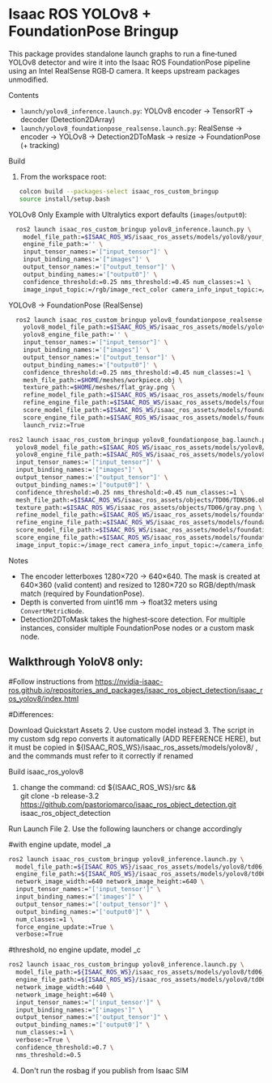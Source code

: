 Isaac ROS YOLOv8 + FoundationPose Bringup
=========================================

This package provides standalone launch graphs to run a fine‑tuned YOLOv8 detector and wire it into the Isaac ROS FoundationPose pipeline using an Intel RealSense RGB‑D camera. It keeps upstream packages unmodified.

Contents
- `launch/yolov8_inference.launch.py`: YOLOv8 encoder → TensorRT → decoder (Detection2DArray)
- `launch/yolov8_foundationpose_realsense.launch.py`: RealSense → encoder → YOLOv8 → Detection2DToMask → resize → FoundationPose (+ tracking)

Build
1) From the workspace root:

```bash
   colcon build --packages-select isaac_ros_custom_bringup
   source install/setup.bash
```

YOLOv8 Only
Example with Ultralytics export defaults (`images`/`output0`):

```bash
  ros2 launch isaac_ros_custom_bringup yolov8_inference.launch.py \
    model_file_path:=$ISAAC_ROS_WS/isaac_ros_assets/models/yolov8/your_finetuned.onnx \
    engine_file_path:='' \
    input_tensor_names:='["input_tensor"]' \
    input_binding_names:='["images"]' \
    output_tensor_names:='["output_tensor"]' \
    output_binding_names:='["output0"]' \
    confidence_threshold:=0.25 nms_threshold:=0.45 num_classes:=1 \
    image_input_topic:=/rgb/image_rect_color camera_info_input_topic:=/rgb/camera_info
```

YOLOv8 → FoundationPose (RealSense)

```bash
  ros2 launch isaac_ros_custom_bringup yolov8_foundationpose_realsense.launch.py \
    yolov8_model_file_path:=$ISAAC_ROS_WS/isaac_ros_assets/models/yolov8/your_finetuned.onnx \
    yolov8_engine_file_path:='' \
    input_tensor_names:='["input_tensor"]' \
    input_binding_names:='["images"]' \
    output_tensor_names:='["output_tensor"]' \
    output_binding_names:='["output0"]' \
    confidence_threshold:=0.25 nms_threshold:=0.45 num_classes:=1 \
    mesh_file_path:=$HOME/meshes/workpiece.obj \
    texture_path:=$HOME/meshes/flat_gray.png \
    refine_model_file_path:=$ISAAC_ROS_WS/isaac_ros_assets/models/foundationpose/refine_model.onnx \
    refine_engine_file_path:=$ISAAC_ROS_WS/isaac_ros_assets/models/foundationpose/refine_trt_engine.plan \
    score_model_file_path:=$ISAAC_ROS_WS/isaac_ros_assets/models/foundationpose/score_model.onnx \
    score_engine_file_path:=$ISAAC_ROS_WS/isaac_ros_assets/models/foundationpose/score_trt_engine.plan \
    launch_rviz:=True
```

```bash
ros2 launch isaac_ros_custom_bringup yolov8_foundationpose_bag.launch.py \
  yolov8_model_file_path:=$ISAAC_ROS_WS/isaac_ros_assets/models/yolov8/td06_c.onnx \
  yolov8_engine_file_path:=$ISAAC_ROS_WS/isaac_ros_assets/models/yolov8/td06_c.plan \
  input_tensor_names:='["input_tensor"]' \
  input_binding_names:='["images"]' \
  output_tensor_names:='["output_tensor"]' \
  output_binding_names:='["output0"]' \
  confidence_threshold:=0.25 nms_threshold:=0.45 num_classes:=1 \
  mesh_file_path:=$ISAAC_ROS_WS/isaac_ros_assets/objects/TD06/TDNS06.obj \
  texture_path:=$ISAAC_ROS_WS/isaac_ros_assets/objects/TD06/gray.png \
  refine_model_file_path:=$ISAAC_ROS_WS/isaac_ros_assets/models/foundationpose/refine_model.onnx \
  refine_engine_file_path:=$ISAAC_ROS_WS/isaac_ros_assets/models/foundationpose/refine_trt_engine.plan \
  score_model_file_path:=$ISAAC_ROS_WS/isaac_ros_assets/models/foundationpose/score_model.onnx \
  score_engine_file_path:=$ISAAC_ROS_WS/isaac_ros_assets/models/foundationpose/score_trt_engine.plan \
  image_input_topic:=/image_rect camera_info_input_topic:=/camera_info_rect depth_image_topic:=/depth/image_rect
```

Notes
- The encoder letterboxes 1280×720 → 640×640. The mask is created at 640×360 (valid content) and resized to 1280×720 so RGB/depth/mask match (required by FoundationPose).
- Depth is converted from uint16 mm → float32 meters using `ConvertMetricNode`.
- Detection2DToMask takes the highest‑score detection. For multiple instances, consider multiple FoundationPose nodes or a custom mask node.



## Walkthrough YoloV8 only:

#Follow instructions from 
https://nvidia-isaac-ros.github.io/repositories_and_packages/isaac_ros_object_detection/isaac_ros_yolov8/index.html

#Differences:

Download Quickstart Assets
2. Use custom model instead
3. The script in my custom sdg repo converts it automatically (ADD REFERENCE HERE), but it must be copied in 
${ISAAC_ROS_WS}/isaac_ros_assets/models/yolov8/ , and the commands must refer to it correctly if renamed

Build isaac_ros_yolov8
1. change the command:
cd ${ISAAC_ROS_WS}/src && \
   git clone -b release-3.2 https://github.com/pastoriomarco/isaac_ros_object_detection.git isaac_ros_object_detection

Run Launch File
2. Use the following launchers or change accordingly

#with engine update, model _a

```bash
ros2 launch isaac_ros_custom_bringup yolov8_inference.launch.py \
  model_file_path:=${ISAAC_ROS_WS}/isaac_ros_assets/models/yolov8/td06_a.onnx \
  engine_file_path:=${ISAAC_ROS_WS}/isaac_ros_assets/models/yolov8/td06_a.plan \
  network_image_width:=640 network_image_height:=640 \
  input_tensor_names:="['input_tensor']" \
  input_binding_names:="['images']" \
  output_tensor_names:="['output_tensor']" \
  output_binding_names:="['output0']" \
  num_classes:=1 \
  force_engine_update:=True \
  verbose:=True
```

#threshold, no engine update, model _c

```bash
ros2 launch isaac_ros_custom_bringup yolov8_inference.launch.py \
  model_file_path:=${ISAAC_ROS_WS}/isaac_ros_assets/models/yolov8/td06_c.onnx \
  engine_file_path:=${ISAAC_ROS_WS}/isaac_ros_assets/models/yolov8/td06_c.plan \
  network_image_width:=640 \
  network_image_height:=640 \
  input_tensor_names:="['input_tensor']" \
  input_binding_names:="['images']" \
  output_tensor_names:="['output_tensor']" \
  output_binding_names:="['output0']" \
  num_classes:=1 \
  verbose:=True \
  confidence_threshold:=0.7 \
  nms_threshold:=0.5 
```

4. Don't run the rosbag if you publish from Isaac SIM
